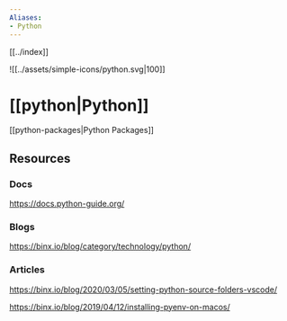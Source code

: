 ```yaml
---
Aliases: 
- Python
---
```


[[../index]] 

![[../assets/simple-icons/python.svg|100]]

# [[python|Python]]

[[python-packages|Python Packages]]

## Resources
### Docs

https://docs.python-guide.org/

### Blogs

https://binx.io/blog/category/technology/python/

### Articles

https://binx.io/blog/2020/03/05/setting-python-source-folders-vscode/

https://binx.io/blog/2019/04/12/installing-pyenv-on-macos/
